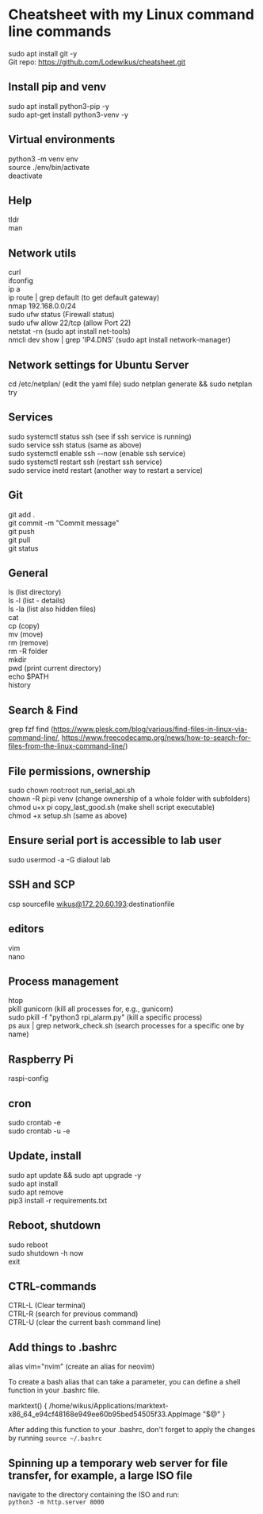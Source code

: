 # Cheatsheet with my Linux command line commands  
sudo apt install git -y  
Git repo: https://github.com/Lodewikus/cheatsheet.git  

## Install pip and venv
sudo apt install python3-pip -y  
sudo apt-get install python3-venv -y  

## Virtual environments  
python3 -m venv env  
source ./env/bin/activate  
deactivate  

## Help  
tldr  
man  

## Network utils  
curl  
ifconfig  
ip a  
ip route | grep default (to get default gateway)  
nmap 192.168.0.0/24  
sudo ufw status (Firewall status)  
sudo ufw allow 22/tcp (allow Port 22)  
netstat -rn (sudo apt install net-tools)  
nmcli dev show | grep 'IP4.DNS' (sudo apt  install network-manager)  

## Network settings for Ubuntu Server
cd /etc/netplan/ (edit the yaml file)
sudo netplan generate && sudo netplan try

## Services
sudo systemctl status ssh (see if ssh service is running)  
sudo service ssh status (same as above)  
sudo systemctl enable ssh --now (enable ssh service)  
sudo systemctl restart ssh (restart ssh service)  
sudo service inetd restart (another way to restart a service)  

## Git  
git add .  
git commit -m "Commit message"  
git push  
git pull  
git status  

## General  
ls (list directory)  
ls -l (list - details)  
ls -la (list also hidden files)  
cat  
cp (copy)  
mv (move)  
rm (remove)  
rm -R folder  
mkdir  
pwd (print current directory)  
echo $PATH  
history  

## Search & Find
grep
fzf
find (https://www.plesk.com/blog/various/find-files-in-linux-via-command-line/, https://www.freecodecamp.org/news/how-to-search-for-files-from-the-linux-command-line/)

## File permissions, ownership  
sudo chown root:root run_serial_api.sh  
chown -R pi:pi venv (change ownership of a whole folder with subfolders)  
chmod u+x pi copy_last_good.sh (make shell script executable)  
chmod +x setup.sh  (same as above)  


## Ensure serial port is accessible to lab user  
sudo usermod -a -G dialout lab  

## SSH and SCP  
csp sourcefile wikus@172.20.60.193:destinationfile  

## editors  
vim  
nano  

## Process management  
htop  
pkill gunicorn (kill all processes for, e.g., gunicorn)  
sudo pkill -f "python3 rpi_alarm.py" (kill a specific process)  
ps aux | grep network_check.sh (search processes for a specific one by name)  

## Raspberry Pi  
raspi-config  

## cron  
sudo crontab -e  
sudo crontab -u <user> -e  

## Update, install  
sudo apt update && sudo apt upgrade -y  
sudo apt install <program>  
sudo apt remove <program>  
pip3 install -r requirements.txt  

## Reboot, shutdown  
sudo reboot  
sudo shutdown -h now  
exit  

## CTRL-commands  
CTRL-L (Clear terminal)  
CTRL-R (search for previous command)  
CTRL-U (clear the current bash command line)  

## Add things to .bashrc
alias vim="nvim" (create an alias for neovim)  

To create a bash alias that can take a parameter, you can define a shell function in your .bashrc file.

marktext() {
    /home/wikus/Applications/marktext-x86_64_e94cf48168e949ee60b95bed54505f33.AppImage "$@"
}

After adding this function to your .bashrc, don't forget to apply the changes by running `source ~/.bashrc`

## Spinning up a temporary web server for file transfer, for example, a large ISO file
navigate to the directory containing the ISO and run:  
`python3 -m http.server 8000`   
